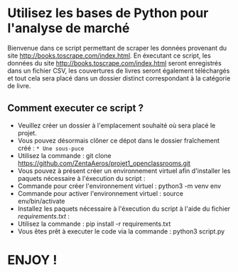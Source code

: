 # Utilisez les bases de Python pour l'analyse de marché
Bienvenue dans ce script permettant de scraper les données provenant du site http://books.toscrape.com/index.html.
En éxecutant ce script, les données du site http://books.toscrape.com/index.html seront enregistrés dans un fichier CSV, les couvertures de livres seront également téléchargés et tout cela sera placé dans un dossier distinct correspondant à la catégorie de livre.

## Comment executer ce script ?
* Veuillez créer un dossier à l'emplacement souhaité où sera placé le projet.
* Vous pouvez désormais clôner ce dépot dans le dossier fraîchement créé :
`* Une sous-puce`
* Utilisez la commande : git clone https://github.com/ZentaAeros/projet1_openclassrooms.git
* Vous pouvez à présent créer un environnement virtuel afin d'installer les paquets nécessaire à l'éxecution du script :
* Commande pour créer l'environnement virtuel : python3 -m venv env
* Commande pour activer l'environnement virtuel : source env/bin/activate
* Installez les paquets nécessaire à l'éxecution du script à l'aide du fichier *requirements.txt* :
* Utilisez la commande : pip install -r requirements.txt
* Vous êtes prêt à executer le code via la commande : python3 script.py

# ENJOY !
